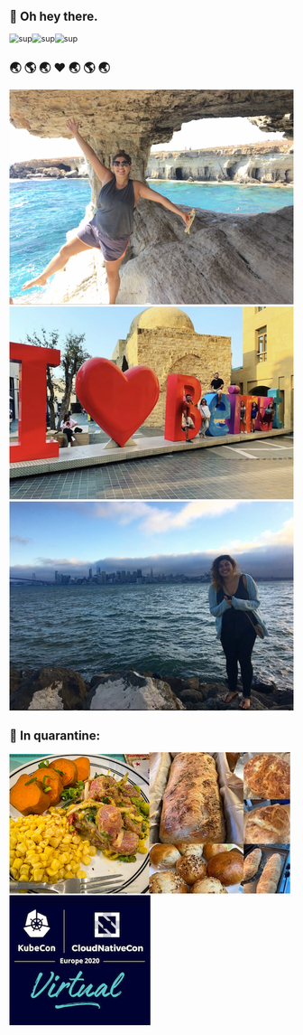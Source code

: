 ## 👋 Oh hey there.

![sup](https://media.giphy.com/media/ypqHf6pQ5kQEg/giphy.gif)![sup](https://media.giphy.com/media/ypqHf6pQ5kQEg/giphy.gif)![sup](https://media.giphy.com/media/ypqHf6pQ5kQEg/giphy.gif)


## 🌏  🌎  🌏 ❤️ 🌏  🌎  🌏

![cy](https://github.com/skhalife/skhalife/blob/master/img/cy.png)  
![lb](https://github.com/skhalife/skhalife/blob/master/img/lb.png)  
![sf](https://github.com/skhalife/skhalife/blob/master/img/sf.png)  

## 🌱 In quarantine:

![ceviche](https://github.com/skhalife/skhalife/blob/master/img/ceviche.jpg)![bread](https://github.com/skhalife/skhalife/blob/master/img/bread.jpg)![kubecon](https://github.com/skhalife/skhalife/blob/master/img/kubecon.png)
